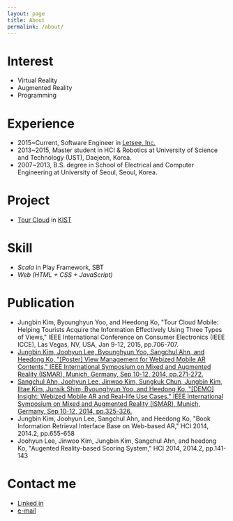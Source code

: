 ```yaml
---
layout: page
title: About
permalink: /about/
---
```


# Interest
- Virtual Reality
- Augmented Reality
- Programming

# Experience
- 2015~Current, Software Engineer in [Letsee, Inc.](https://www.letsee.io/)
- 2013~2015, Master student in HCI & Robotics at University of Science and Technology (UST), Daejeon, Korea.
- 2007~2013, B.S. degree in School of Electrical and Computer Engineering at University of Seoul, Seoul, Korea.

# Project
- [Tour Cloud](http://project.tourcloud.org/home) in [KIST](https://www.kist.re.kr/kist_web/main/)

# Skill
- *Scala* in Play Framework, SBT
- *Web (HTML + CSS + JavaScript)*

# Publication
- Jungbin Kim, Byounghyun Yoo, and Heedong Ko, "Tour Cloud Mobile: Helping Tourists Acquire the Information Effectively Using Three Types of Views," IEEE International Conference on Consumer Electronics (IEEE ICCE), Las Vegas, NV, USA, Jan 9-12, 2015, pp.706-707.
- [Jungbin Kim, Joohyun Lee, Byounghyun Yoo, Sangchul Ahn, and Heedong Ko, "[Poster] View Management for Webized Mobile AR Contents," IEEE International Symposium on Mixed and Augmented Reality (ISMAR), Munich, Germany, Sep 10-12, 2014, pp.271-272.](http://dx.doi.org/10.1109/ISMAR.2014.6948445)
- [Sangchul Ahn, Joohyun Lee, Jinwoo Kim, Sungkuk Chun, Jungbin Kim, Iltae Kim, Junsik Shim, Byounghyun Yoo, and Heedong Ko, "[DEMO] Insight: Webized Mobile AR and Real-life Use Cases," IEEE International Symposium on Mixed and Augmented Reality (ISMAR), Munich, Germany, Sep 10-12, 2014, pp.325-326.](http://dx.doi.org/10.1109/ISMAR.2014.6948471)
- Jungbin Kim, Joohyun Lee, Sangchul Ahn, and Heedong Ko, "Book Information Retrieval Interface Base on Web-based AR," HCI 2014, 2014.2, pp.655-658
- Joohyun Lee, Jinwoo Kim, Jungbin Kim, Sangchul Ahn, and heedong Ko, "Augented Reality-based Scoring System," HCI 2014, 2014.2, pp.141-143

# Contact me
- [Linked in](https://www.linkedin.com/in/jungbin-kim-165300a3?trk=hp-identity-name)
- [e-mail](mailto:mail@jungbin.kim?subject=Hello)